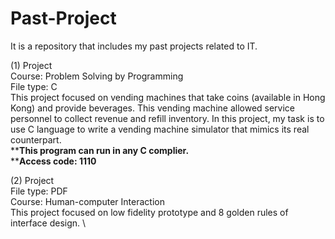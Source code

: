 # Past-Project
It is a repository that includes my past projects related to IT.

(1) Project \
Course: Problem Solving by Programming \
File type: C \
This project focused on vending machines that take coins (available in Hong Kong) and provide beverages. This vending machine allowed service personnel to collect revenue and refill inventory. In this project, my task is to use C language to write a vending machine simulator that mimics its real counterpart. \
****This program can run in any C complier.** \
****Access code: 1110** 

(2) Project \
File type: PDF \
Course: Human-computer Interaction \
This project focused on low fidelity prototype and 8 golden rules of interface design. \


